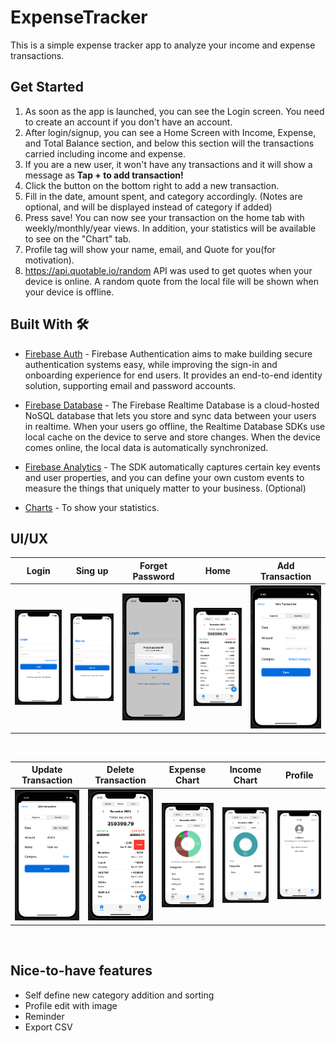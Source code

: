 # ExpenseTracker

This is a simple expense tracker app to analyze your income and expense transactions.

## Get Started

1. As soon as the app is launched, you can see the Login screen. You need to create an account if you don't have an account.
2. After login/signup, you can see a Home Screen with Income, Expense, and Total Balance section, and below this section will the transactions carried including income and expense.
3. If you are a new user, it won't have any transactions and it will show a message as **Tap + to add transaction!**
4. Click the button on the bottom right to add a new transaction.
5. Fill in the date, amount spent, and category accordingly. (Notes are optional, and will be displayed instead of category if added)
6. Press save! You can now see your transaction on the home tab with weekly/monthly/year views. In addition, your statistics will be available to see on the "Chart" tab.
7. Profile tag will show your name, email, and Quote for you(for motivation). 
8. https://api.quotable.io/random API was used to get quotes when your device is online. A random quote from the local file will be shown when your device is offline.

## Built With 🛠

- [Firebase Auth](https://firebase.google.com/docs/auth) - Firebase Authentication aims to make building secure authentication systems easy, while improving the sign-in and onboarding experience for end users. It provides an end-to-end identity solution, supporting email and password accounts.

- [Firebase Database](https://firebase.google.com/docs/database) - The Firebase Realtime Database is a cloud-hosted NoSQL database that lets you store and sync data between your users in realtime. When your users go offline, the Realtime Database SDKs use local cache on the device to serve and store changes. When the device comes online, the local data is automatically synchronized.

- [Firebase Analytics](https://firebase.google.com/docs/analytics) - The SDK automatically captures certain key events and user properties, and you can define your own custom events to measure the things that uniquely matter to your business. (Optional)

- [Charts](https://github.com/danielgindi/Charts) - To show your statistics.

## UI/UX
Login | Sing up | Forget Password | Home  | Add Transaction 
--- | --- | --- |--- |--- 
![](https://github.com/HanHlaing/ExpenseTracker/blob/main/images/login.png) | ![](https://github.com/HanHlaing/ExpenseTracker/blob/main/images/signup.png) | ![](https://github.com/HanHlaing/ExpenseTracker/blob/main/images/forget_password.png) | ![](https://github.com/HanHlaing/ExpenseTracker/blob/main/images/home.png) | ![](https://github.com/HanHlaing/ExpenseTracker/blob/main/images/add_transaction.png) 

<br />

Update Transaction | Delete Transaction | Expense Chart | Income Chart | Profile
--- | --- | --- |--- |--- 
![](https://github.com/HanHlaing/ExpenseTracker/blob/main/images/update_transaction.png) | ![](https://github.com/HanHlaing/ExpenseTracker/blob/main/images/transaction_delete.png) | ![](https://github.com/HanHlaing/ExpenseTracker/blob/main/images/chart_expense.png) | ![](https://github.com/HanHlaing/ExpenseTracker/blob/main/images/chart_income.png) | ![](https://github.com/HanHlaing/ExpenseTracker/blob/main/images/profile.png) 

<br />

## Nice-to-have features
- Self define new category addition and sorting
- Profile edit with image
- Reminder
- Export CSV
